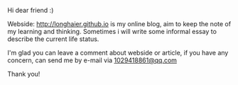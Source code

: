 Hi dear friend :)

Webside: http://longhaier.github.io is my online blog, aim to keep the note of my learning and thinking.
Sometimes i will write some informal essay to describe the current life status.

I'm glad you can leave a comment about webside or article, if you have any concern, can send me by e-mail via 1029418861@qq.com

Thank you!




